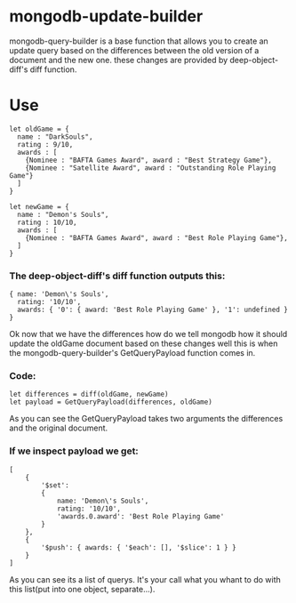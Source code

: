 # mongodb-update-builder
mongodb-query-builder is a base function that allows you to create an update query based on the differences between the old version of a document and the new one. these changes are provided by deep-object-diff's diff function.
# Use
```
let oldGame = {
  name : "DarkSouls",
  rating : 9/10,
  awards : [
    {Nominee : "BAFTA Games Award", award : "Best Strategy Game"},
    {Nominee : "Satellite Award", award : "Outstanding Role Playing Game"}
  ]
}

let newGame = {
  name : "Demon's Souls",
  rating : 10/10,
  awards : [
    {Nominee : "BAFTA Games Award", award : "Best Role Playing Game"},
  ]
}
```
### The deep-object-diff's diff function outputs this:
```
{ name: 'Demon\'s Souls',
  rating: '10/10',
  awards: { '0': { award: 'Best Role Playing Game' }, '1': undefined } }
```
Ok now that we have the differences how do we tell mongodb how it should update the oldGame document based on these changes well this is when the mongodb-query-builder's GetQueryPayload function comes in.
### Code:
```
let differences = diff(oldGame, newGame)
let payload = GetQueryPayload(differences, oldGame)
```
As you can see the GetQueryPayload takes two arguments the differences and the original document.
### If we inspect payload we get:
```
[
    {
        '$set':
        {
            name: 'Demon\'s Souls',
            rating: '10/10',
            'awards.0.award': 'Best Role Playing Game'
        }
    },
    {
        '$push': { awards: { '$each': [], '$slice': 1 } }
    }
]
```
As you can see its a list of querys. It's your call what you whant to do with this list(put into one object, separate...).
